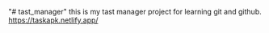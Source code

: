 "# tast_manager" 
this is my tast manager project for learning git and github.
https://taskapk.netlify.app/
  
